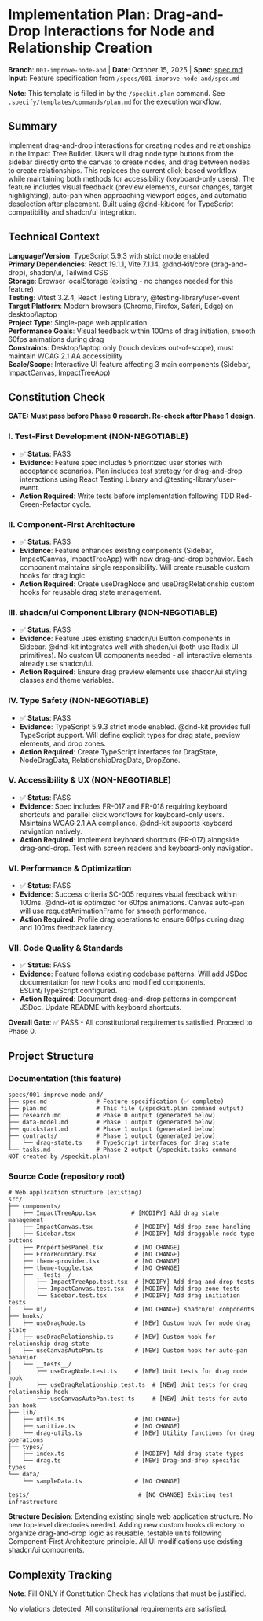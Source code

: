 # Implementation Plan: Drag-and-Drop Interactions for Node and Relationship Creation

**Branch**: `001-improve-node-and` | **Date**: October 15, 2025 | **Spec**: [spec.md](./spec.md)
**Input**: Feature specification from `/specs/001-improve-node-and/spec.md`

**Note**: This template is filled in by the `/speckit.plan` command. See `.specify/templates/commands/plan.md` for the execution workflow.

## Summary

Implement drag-and-drop interactions for creating nodes and relationships in the Impact Tree Builder. Users will drag node type buttons from the sidebar directly onto the canvas to create nodes, and drag between nodes to create relationships. This replaces the current click-based workflow while maintaining both methods for accessibility (keyboard-only users). The feature includes visual feedback (preview elements, cursor changes, target highlighting), auto-pan when approaching viewport edges, and automatic deselection after placement. Built using @dnd-kit/core for TypeScript compatibility and shadcn/ui integration.

## Technical Context

**Language/Version**: TypeScript 5.9.3 with strict mode enabled  
**Primary Dependencies**: React 19.1.1, Vite 7.1.14, @dnd-kit/core (drag-and-drop), shadcn/ui, Tailwind CSS  
**Storage**: Browser localStorage (existing - no changes needed for this feature)  
**Testing**: Vitest 3.2.4, React Testing Library, @testing-library/user-event  
**Target Platform**: Modern browsers (Chrome, Firefox, Safari, Edge) on desktop/laptop  
**Project Type**: Single-page web application  
**Performance Goals**: Visual feedback within 100ms of drag initiation, smooth 60fps animations during drag  
**Constraints**: Desktop/laptop only (touch devices out-of-scope), must maintain WCAG 2.1 AA accessibility  
**Scale/Scope**: Interactive UI feature affecting 3 main components (Sidebar, ImpactCanvas, ImpactTreeApp)

## Constitution Check

**GATE: Must pass before Phase 0 research. Re-check after Phase 1 design.**

### I. Test-First Development (NON-NEGOTIABLE)

- ✅ **Status**: PASS
- **Evidence**: Feature spec includes 5 prioritized user stories with acceptance scenarios. Plan includes test strategy for drag-and-drop interactions using React Testing Library and @testing-library/user-event.
- **Action Required**: Write tests before implementation following TDD Red-Green-Refactor cycle.

### II. Component-First Architecture

- ✅ **Status**: PASS
- **Evidence**: Feature enhances existing components (Sidebar, ImpactCanvas, ImpactTreeApp) with new drag-and-drop behavior. Each component maintains single responsibility. Will create reusable custom hooks for drag logic.
- **Action Required**: Create useDragNode and useDragRelationship custom hooks for reusable drag state management.

### III. shadcn/ui Component Library (NON-NEGOTIABLE)

- ✅ **Status**: PASS
- **Evidence**: Feature uses existing shadcn/ui Button components in Sidebar. @dnd-kit integrates well with shadcn/ui (both use Radix UI primitives). No custom UI components needed - all interactive elements already use shadcn/ui.
- **Action Required**: Ensure drag preview elements use shadcn/ui styling classes and theme variables.

### IV. Type Safety (NON-NEGOTIABLE)

- ✅ **Status**: PASS
- **Evidence**: TypeScript 5.9.3 strict mode enabled. @dnd-kit provides full TypeScript support. Will define explicit types for drag state, preview elements, and drop zones.
- **Action Required**: Create TypeScript interfaces for DragState, NodeDragData, RelationshipDragData, DropZone.

### V. Accessibility & UX (NON-NEGOTIABLE)

- ✅ **Status**: PASS
- **Evidence**: Spec includes FR-017 and FR-018 requiring keyboard shortcuts and parallel click workflows for keyboard-only users. Maintains WCAG 2.1 AA compliance. @dnd-kit supports keyboard navigation natively.
- **Action Required**: Implement keyboard shortcuts (FR-017) alongside drag-and-drop. Test with screen readers and keyboard-only navigation.

### VI. Performance & Optimization

- ✅ **Status**: PASS
- **Evidence**: Success criteria SC-005 requires visual feedback within 100ms. @dnd-kit is optimized for 60fps animations. Canvas auto-pan will use requestAnimationFrame for smooth performance.
- **Action Required**: Profile drag operations to ensure 60fps during drag and 100ms feedback latency.

### VII. Code Quality & Standards

- ✅ **Status**: PASS
- **Evidence**: Feature follows existing codebase patterns. Will add JSDoc documentation for new hooks and modified components. ESLint/TypeScript configured.
- **Action Required**: Document drag-and-drop patterns in component JSDoc. Update README with keyboard shortcuts.

**Overall Gate**: ✅ PASS - All constitutional requirements satisfied. Proceed to Phase 0.

## Project Structure

### Documentation (this feature)

```text
specs/001-improve-node-and/
├── spec.md              # Feature specification (✅ complete)
├── plan.md              # This file (/speckit.plan command output)
├── research.md          # Phase 0 output (generated below)
├── data-model.md        # Phase 1 output (generated below)
├── quickstart.md        # Phase 1 output (generated below)
├── contracts/           # Phase 1 output (generated below)
│   └── drag-state.ts    # TypeScript interfaces for drag state
└── tasks.md             # Phase 2 output (/speckit.tasks command - NOT created by /speckit.plan)
```

### Source Code (repository root)

```text
# Web application structure (existing)
src/
├── components/
│   ├── ImpactTreeApp.tsx          # [MODIFY] Add drag state management
│   ├── ImpactCanvas.tsx            # [MODIFY] Add drop zone handling
│   ├── Sidebar.tsx                 # [MODIFY] Add draggable node type buttons
│   ├── PropertiesPanel.tsx         # [NO CHANGE]
│   ├── ErrorBoundary.tsx           # [NO CHANGE]
│   ├── theme-provider.tsx          # [NO CHANGE]
│   ├── theme-toggle.tsx            # [NO CHANGE]
│   ├── __tests__/
│   │   ├── ImpactTreeApp.test.tsx  # [MODIFY] Add drag-and-drop tests
│   │   ├── ImpactCanvas.test.tsx   # [MODIFY] Add drop zone tests
│   │   └── Sidebar.test.tsx        # [MODIFY] Add drag initiation tests
│   └── ui/                         # [NO CHANGE] shadcn/ui components
├── hooks/
│   ├── useDragNode.ts              # [NEW] Custom hook for node drag state
│   ├── useDragRelationship.ts      # [NEW] Custom hook for relationship drag state
│   ├── useCanvasAutoPan.ts         # [NEW] Custom hook for auto-pan behavior
│   └── __tests__/
│       ├── useDragNode.test.ts     # [NEW] Unit tests for drag node hook
│       ├── useDragRelationship.test.ts  # [NEW] Unit tests for drag relationship hook
│       └── useCanvasAutoPan.test.ts     # [NEW] Unit tests for auto-pan hook
├── lib/
│   ├── utils.ts                    # [NO CHANGE]
│   ├── sanitize.ts                 # [NO CHANGE]
│   └── drag-utils.ts               # [NEW] Utility functions for drag operations
├── types/
│   ├── index.ts                    # [MODIFY] Add drag state types
│   └── drag.ts                     # [NEW] Drag-and-drop specific types
└── data/
    └── sampleData.ts               # [NO CHANGE]

tests/                               # [NO CHANGE] Existing test infrastructure
```

**Structure Decision**: Extending existing single web application structure. No new top-level directories needed. Adding new custom hooks directory to organize drag-and-drop logic as reusable, testable units following Component-First Architecture principle. All UI modifications use existing shadcn/ui components.

## Complexity Tracking

**Note**: Fill ONLY if Constitution Check has violations that must be justified.

No violations detected. All constitutional requirements are satisfied.
